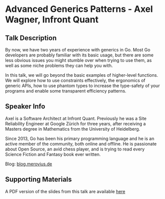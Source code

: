# Advanced Generics Patterns - Axel Wagner, Infront Quant

## Talk Description

By now, we have two years of experience with generics in Go. Most Go developers are probably familiar with its basic usage, but there are some less obvious issues you might stumble over when trying to use them, as well as some niche problems they can help you with.

In this talk, we will go beyond the basic examples of higher-level functions. We will explore how to use constraints effectively, the ergonomics of generic APIs, how to use phantom types to increase the type-safety of your programs and enable some transparent efficiency patterns.

## Speaker Info

Axel is a Software Architect at Infront Quant. Previously he was a Site Reliability Engineer at Google Zürich for three years, after receiving a Masters degree in Mathematics from the University of Heidelberg.

Since 2013, Go has been his primary programming language and he is an active member of the community, both online and offline. He is passionate about Open Source, an avid chess player, and is trying to read every Science Fiction and Fantasy book ever written.

Blog: [blog.merovius.de](https://blog.merovius.de)

## Supporting Materials

A PDF version of the slides from this talk are available [here](./Axel%20Wagner%20-%20Advanced%20Generics%20Patterns.pdf)
